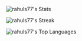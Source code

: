 <!-- ### Hi there 👋 -->
![rahuls77's Stats](https://github-readme-stats.vercel.app/api?username=rahuls77&theme=vue-dark&show_icons=true&hide_border=true&count_private=true)

![rahuls77's Streak](https://github-readme-streak-stats.herokuapp.com/?user=rahuls77&theme=vue-dark&hide_border=true)

![rahuls77's Top Languages](https://github-readme-stats.vercel.app/api/top-langs/?username=rahuls77&theme=vue-dark&show_icons=true&hide_border=true&layout=compact)
<!--
**RahulS77/RahulS77** is a ✨ _special_ ✨ repository because its `README.md` (this file) appears on your GitHub profile.

Here are some ideas to get you started:

- 🔭 I’m currently working on ...
- 🌱 I’m currently learning ...
- 👯 I’m looking to collaborate on ...
- 🤔 I’m looking for help with ...
- 💬 Ask me about ...
- 📫 How to reach me: ...
- 😄 Pronouns: ...
- ⚡ Fun fact: ...
-->
